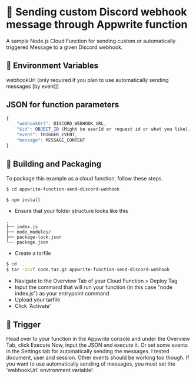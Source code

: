 # 📧 Sending custom Discord webhook message through Appwrite function

A sample Node.js Cloud Function for sending custom or automatically triggered Message to a given Discord webhook.

## 📝 Environment Variables

webhookUrl (only required if you plan to use automatically sending messages [by event])

## JSON for function parameters

```ts
{
    "webhookUrl": DISCORD_WEBHOOK_URL,
    "$id": OBJECT_ID (Might be userId or request id or what you like),
    "event": TRIGGER_EVENT,
    "message": MESSAGE_CONTENT
}
```

## 🚀 Building and Packaging

To package this example as a cloud function, follow these steps.

```bash
$ cd appwrite-function-send-discord-webhook

$ npm install
```

- Ensure that your folder structure looks like this

```
.
├── index.js
├── node_modules/
├── package-lock.json
└── package.json
```

- Create a tarfile

```bash
$ cd ..
$ tar -zcvf code.tar.gz appwrite-function-send-discord-webhook
```

- Navigate to the Overview Tab of your Cloud Function > Deploy Tag
- Input the command that will run your function (in this case "node index.js") as your entrypoint command
- Upload your tarfile
- Click 'Activate'

## 🎯 Trigger

Head over to your function in the Appwrite console and under the Overview Tab, click Execute Now, input the JSON and execute it.
Or set some events in the Settings tab for automatically sending the messages. I tested document, user and session. Other events should be working too though.
If you want to use automatically sending of messages, you must set the 'webhookUrl' environment variable!
